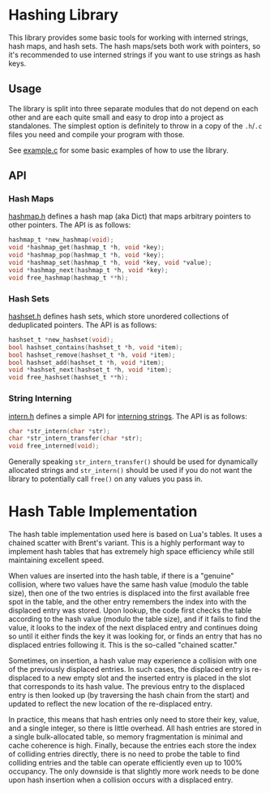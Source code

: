 # Hashing Library

This library provides some basic tools for working with interned strings, hash
maps, and hash sets. The hash maps/sets both work with pointers, so it's
recommended to use interned strings if you want to use strings as hash keys.

## Usage

The library is split into three separate modules that do not depend on each
other and are each quite small and easy to drop into a project as standalones.
The simplest option is definitely to throw in a copy of the `.h`/`.c` files you
need and compile your program with those.

See [example.c](example.c) for some basic examples of how to use the library.

## API

### Hash Maps

[hashmap.h](hashmap.h) defines a hash map (aka Dict) that maps arbitrary
pointers to other pointers. The API is as follows:

```c
hashmap_t *new_hashmap(void);
void *hashmap_get(hashmap_t *h, void *key);
void *hashmap_pop(hashmap_t *h, void *key);
void *hashmap_set(hashmap_t *h, void *key, void *value);
void *hashmap_next(hashmap_t *h, void *key);
void free_hashmap(hashmap_t **h);
```

### Hash Sets

[hashset.h](hashset.h) defines hash sets, which store unordered collections of 
deduplicated pointers. The API is as follows:

```c
hashset_t *new_hashset(void);
bool hashset_contains(hashset_t *h, void *item);
bool hashset_remove(hashset_t *h, void *item);
bool hashset_add(hashset_t *h, void *item);
void *hashset_next(hashset_t *h, void *item);
void free_hashset(hashset_t **h);
```

### String Interning

[intern.h](intern.h) defines a simple API for [interning
strings](https://en.wikipedia.org/wiki/String_interning). The API is as follows:

```c
char *str_intern(char *str);
char *str_intern_transfer(char *str);
void free_interned(void);
```

Generally speaking `str_intern_transfer()` should be used for dynamically
allocated strings and `str_intern()` should be used if you do not want the
library to potentially call `free()` on any values you pass in.

# Hash Table Implementation

The hash table implementation used here is based on Lua's tables. It uses a
chained scatter with Brent's variant. This is a highly performant way to
implement hash tables that has extremely high space efficiency while still
maintaining excellent speed.

When values are inserted into the hash table, if there is a "genuine"
collision, where two values have the same hash value (modulo the table size),
then one of the two entries is displaced into the first available free spot in
the table, and the other entry remembers the index into with the displaced
entry was stored. Upon lookup, the code first checks the table according to the
hash value (modulo the table size), and if it fails to find the value, it looks
to the index of the next displaced entry and continues doing so until it either
finds the key it was looking for, or finds an entry that has no displaced
entries following it. This is the so-called "chained scatter."

Sometimes, on insertion, a hash value may experience a collision with one of
the previously displaced entries. In such cases, the displaced entry is
re-displaced to a new empty slot and the inserted entry is placed in the slot
that corresponds to its hash value. The previous entry to the displaced entry
is then looked up (by traversing the hash chain from the start) and updated to
reflect the new location of the re-displaced entry.

In practice, this means that hash entries only need to store their key, value,
and a single integer, so there is little overhead. All hash entries are stored
in a single bulk-allocated table, so memory fragmentation is minimal and cache
coherence is high. Finally, because the entries each store the index of
colliding entries directly, there is no need to probe the table to find
colliding entries and the table can operate efficiently even up to 100%
occupancy. The only downside is that slightly more work needs to be done upon
hash insertion when a collision occurs with a displaced entry.
